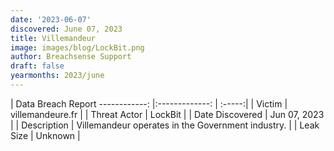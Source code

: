 ```yaml
---
date: '2023-06-07'
discovered: June 07, 2023
title: Villemandeur
image: images/blog/LockBit.png
author: Breachsense Support
draft: false
yearmonths: 2023/june
---
```



| Data Breach Report
------------:     |:-------------:    | :-----:|
| Victim      | villemandeure.fr      | 
| Threat Actor      | LockBit      | 
| Date Discovered      | Jun 07, 2023      | 
| Description      | Villemandeur operates in the Government industry.      | 
| Leak Size      | Unknown      | 

